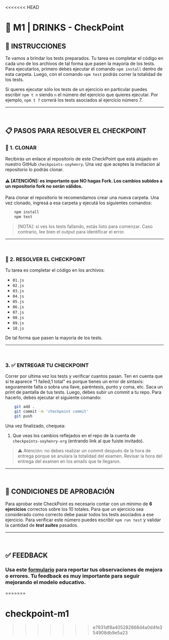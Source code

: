 <<<<<<< HEAD
# **💪 M1 | DRINKS - CheckPoint**

## **📖 INSTRUCCIONES**

Te vamos a brindar los tests preparados. Tu tarea es completar el código en cada uno de los archivos de tal forma que pasen la mayoría de los tests. Para ejecutarlos, primero debes ejecutar el comando `npm install` dentro de esta carpeta. Luego, con el comando `npm test` podrás correr la totalidad de los tests.

Si queres ejecutar sólo los tests de un ejercicio en particular puedes escribir `npm t n` siendo `n` el número del ejercicio que quieres ejecutar. Por ejemplo, `npm t 7` correrá los tests asociados al ejercicio número 7.

---

</br >

## **📋 PASOS PARA RESOLVER EL CHECKPOINT**

### **🔎 1. CLONAR**

Recibirás un enlace al repositorio de este CheckPoint que está alojado en nuestro GitHub `checkpoints-soyhenry`. Una vez que aceptes la invitacion al repositorio lo podrás clonar.

#### ⚠️ **[ATENCIÓN]**: es importante que NO hagas Fork. Los cambios subidos a un repositorio fork no serán válidos.

Para clonar el repositorio te recomendamos crear una nueva carpeta. Una vez clonado, ingresá a esa carpeta y ejecutá los siguientes comandos:

```bash
    npm install
    npm test
```

> [NOTA]: si ves los tests fallando, estás listo para comenzar. Caso contrario, lee bien el output para identificar el error.

---

<br />

### **📝 2. RESOLVER EL CHECKPOINT**

Tu tarea es completar el código en los archivos:

-  `01.js`
-  `02.js`
-  `03.js`
-  `04.js`
-  `05.js`
-  `06.js`
-  `07.js`
-  `08.js`
-  `09.js`
-  `10.js`

De tal forma que pasen la mayoría de los tests.

---

<br />

### 3. **✅ ENTREGAR TU CHECKPOINT**

Correr por ultima vez los tests y verificar cuantos pasan. Ten en cuenta que si te aparece "1 failed;1 total" es porque tienes un error de sintaxis: seguramente falta o sobra una llave, paréntesis, punto y coma, etc. Saca un print de pantalla de tus tests. Luego, debes subir un commit a tu repo. Para hacerlo, debes ejecutar el siguiente comando:

```bash
    git add .
    git commit -m 'checkpoint commit'
    git push
```

Una vez finalizado, chequea:

1. Que veas los cambios reflejados en el repo de la cuenta de `checkpoints-soyhenry-org` (entrando link al que fuiste invitado).

> ⚠️ Atención: no debes realizar un commit después de la hora de entrega porque se anulara la totalidad del examen. Revisar la hora del entrega del examen en los emails que te llegaron.

---

</br >

## **📌 CONDICIONES DE APROBACIÓN**

Para aprobar este CheckPoint es necesario contar con un mínimo de **6 ejercicios** correctos sobre los 10 totales. Para que un ejercicio sea considerado como correcto debe pasar todos los tests asociados a ese ejercicio. Para verificar este número puedes escribir `npm run test` y validar la cantidad de _**test suites**_ pasados.

---

</br >

## **✅ FEEDBACK**

### Usa este [**formulario**](https://docs.google.com/forms/d/e/1FAIpQLSfHGK9eRc7N8_qhiOQP9CNkUUNOxwhguf1k9aozP0xJme1-TQ/viewform) para reportar tus observaciones de mejora o errores. Tu feedback es muy importante para seguir mejorando el modelo educativo.
=======
# checkpoint-m1
>>>>>>> e7931df8a405282868d4a0d4fe354908db9e5a23
